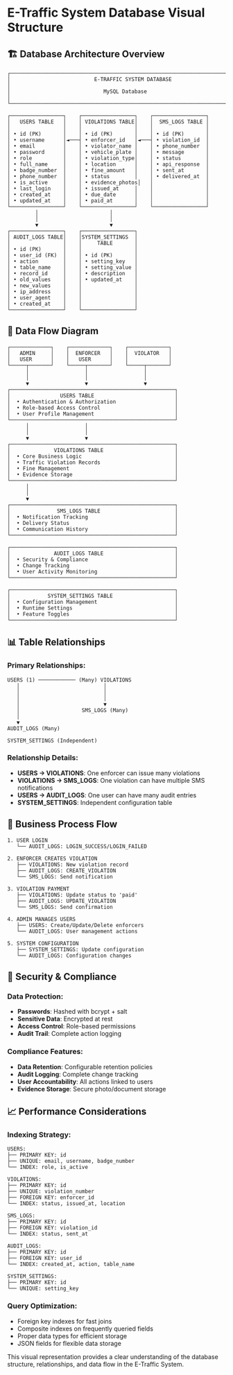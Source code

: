 # E-Traffic System Database Visual Structure

## 🏗️ Database Architecture Overview

```
┌─────────────────────────────────────────────────────────────────────────────────┐
│                           E-TRAFFIC SYSTEM DATABASE                            │
│                              MySQL Database                                    │
└─────────────────────────────────────────────────────────────────────────────────┘

┌─────────────────┐    ┌─────────────────┐    ┌─────────────────┐
│   USERS TABLE   │    │ VIOLATIONS TABLE│    │  SMS_LOGS TABLE │
│                 │    │                 │    │                 │
│ • id (PK)       │    │ • id (PK)       │    │ • id (PK)       │
│ • username      │◄───┤ • enforcer_id   │◄───┤ • violation_id  │
│ • email         │    │ • violator_name │    │ • phone_number  │
│ • password      │    │ • vehicle_plate │    │ • message       │
│ • role          │    │ • violation_type│    │ • status        │
│ • full_name     │    │ • location      │    │ • api_response  │
│ • badge_number  │    │ • fine_amount   │    │ • sent_at       │
│ • phone_number  │    │ • status        │    │ • delivered_at  │
│ • is_active     │    │ • evidence_photos│   │                 │
│ • last_login    │    │ • issued_at     │    │                 │
│ • created_at    │    │ • due_date      │    │                 │
│ • updated_at    │    │ • paid_at       │    │                 │
└─────────────────┘    └─────────────────┘    └─────────────────┘
         │                       │
         │                       │
         ▼                       ▼
┌─────────────────┐    ┌─────────────────┐
│ AUDIT_LOGS TABLE│    │SYSTEM_SETTINGS  │
│                 │    │     TABLE       │
│ • id (PK)       │    │                 │
│ • user_id (FK)  │    │ • id (PK)       │
│ • action        │    │ • setting_key   │
│ • table_name    │    │ • setting_value │
│ • record_id     │    │ • description   │
│ • old_values    │    │ • updated_at    │
│ • new_values    │    │                 │
│ • ip_address    │    │                 │
│ • user_agent    │    │                 │
│ • created_at    │    │                 │
└─────────────────┘    └─────────────────┘
```

## 🔄 Data Flow Diagram

```
┌─────────────┐    ┌─────────────┐    ┌─────────────┐
│   ADMIN     │    │  ENFORCER   │    │  VIOLATOR   │
│   USER      │    │   USER      │    │             │
└─────┬───────┘    └─────┬───────┘    └─────┬───────┘
      │                  │                  │
      │                  │                  │
      ▼                  ▼                  ▼
┌─────────────────────────────────────────────────────┐
│                USERS TABLE                          │
│  • Authentication & Authorization                   │
│  • Role-based Access Control                        │
│  • User Profile Management                          │
└─────────────────────────────────────────────────────┘
      │                  │
      │                  │
      ▼                  ▼
┌─────────────────────────────────────────────────────┐
│              VIOLATIONS TABLE                       │
│  • Core Business Logic                              │
│  • Traffic Violation Records                        │
│  • Fine Management                                  │
│  • Evidence Storage                                 │
└─────────────────────────────────────────────────────┘
      │
      │
      ▼
┌─────────────────────────────────────────────────────┐
│               SMS_LOGS TABLE                        │
│  • Notification Tracking                            │
│  • Delivery Status                                  │
│  • Communication History                            │
└─────────────────────────────────────────────────────┘

┌─────────────────────────────────────────────────────┐
│              AUDIT_LOGS TABLE                       │
│  • Security & Compliance                            │
│  • Change Tracking                                  │
│  • User Activity Monitoring                         │
└─────────────────────────────────────────────────────┘

┌─────────────────────────────────────────────────────┐
│            SYSTEM_SETTINGS TABLE                    │
│  • Configuration Management                         │
│  • Runtime Settings                                 │
│  • Feature Toggles                                  │
└─────────────────────────────────────────────────────┘
```

## 📊 Table Relationships

### Primary Relationships:
```
USERS (1) ──────────── (Many) VIOLATIONS
   │                           │
   │                           │
   │                           │
   │                           ▼
   │                    SMS_LOGS (Many)
   │
   ▼
AUDIT_LOGS (Many)

SYSTEM_SETTINGS (Independent)
```

### Relationship Details:
- **USERS → VIOLATIONS**: One enforcer can issue many violations
- **VIOLATIONS → SMS_LOGS**: One violation can have multiple SMS notifications
- **USERS → AUDIT_LOGS**: One user can have many audit entries
- **SYSTEM_SETTINGS**: Independent configuration table

## 🎯 Business Process Flow

```
1. USER LOGIN
   └── AUDIT_LOGS: LOGIN_SUCCESS/LOGIN_FAILED

2. ENFORCER CREATES VIOLATION
   ├── VIOLATIONS: New violation record
   ├── AUDIT_LOGS: CREATE_VIOLATION
   └── SMS_LOGS: Send notification

3. VIOLATION PAYMENT
   ├── VIOLATIONS: Update status to 'paid'
   ├── AUDIT_LOGS: UPDATE_VIOLATION
   └── SMS_LOGS: Send confirmation

4. ADMIN MANAGES USERS
   ├── USERS: Create/Update/Delete enforcers
   └── AUDIT_LOGS: User management actions

5. SYSTEM CONFIGURATION
   ├── SYSTEM_SETTINGS: Update configuration
   └── AUDIT_LOGS: Configuration changes
```

## 🔐 Security & Compliance

### Data Protection:
- **Passwords**: Hashed with bcrypt + salt
- **Sensitive Data**: Encrypted at rest
- **Access Control**: Role-based permissions
- **Audit Trail**: Complete action logging

### Compliance Features:
- **Data Retention**: Configurable retention policies
- **Audit Logging**: Complete change tracking
- **User Accountability**: All actions linked to users
- **Evidence Storage**: Secure photo/document storage

## 📈 Performance Considerations

### Indexing Strategy:
```
USERS:
├── PRIMARY KEY: id
├── UNIQUE: email, username, badge_number
└── INDEX: role, is_active

VIOLATIONS:
├── PRIMARY KEY: id
├── UNIQUE: violation_number
├── FOREIGN KEY: enforcer_id
└── INDEX: status, issued_at, location

SMS_LOGS:
├── PRIMARY KEY: id
├── FOREIGN KEY: violation_id
└── INDEX: status, sent_at

AUDIT_LOGS:
├── PRIMARY KEY: id
├── FOREIGN KEY: user_id
└── INDEX: created_at, action, table_name

SYSTEM_SETTINGS:
├── PRIMARY KEY: id
└── UNIQUE: setting_key
```

### Query Optimization:
- Foreign key indexes for fast joins
- Composite indexes on frequently queried fields
- Proper data types for efficient storage
- JSON fields for flexible data storage

This visual representation provides a clear understanding of the database structure, relationships, and data flow in the E-Traffic System.
